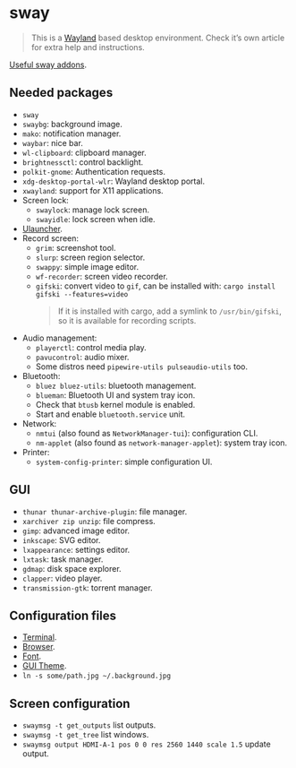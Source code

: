 # sway

> This is a [Wayland](/docs/linux/wayland.md) based desktop environment. Check
> it’s own article for extra help and instructions.

[Useful sway addons](https://github.com/swaywm/sway/wiki/Useful-add-ons-for-sway).

## Needed packages

- `sway`
- `swaybg`: background image.
- `mako`: notification manager.
- `waybar`: nice bar.
- `wl-clipboard`: clipboard manager.
- `brightnessctl`: control backlight.
- `polkit-gnome`: Authentication requests.
- `xdg-desktop-portal-wlr`: Wayland desktop portal.
- `xwayland`: support for X11 applications.
- Screen lock:
  - `swaylock`: manage lock screen.
  - `swayidle`: lock screen when idle.
- [Ulauncher](/home/.config/ulauncher).
- Record screen:
  - `grim`: screenshot tool.
  - `slurp`: screen region selector.
  - `swappy`: simple image editor.
  - `wf-recorder`: screen video recorder.
  - `gifski`: convert video to `gif`, can be installed with:
    `cargo install gifski --features=video`
    > If it is installed with cargo, add a symlink to `/usr/bin/gifski`, so it
    > is available for recording scripts.
- Audio management:
  - `playerctl`: control media play.
  - `pavucontrol`: audio mixer.
  - Some distros need `pipewire-utils pulseaudio-utils` too.
- Bluetooth:
  - `bluez bluez-utils`: bluetooth management.
  - `blueman`: Bluetooth UI and system tray icon.
  - Check that `btusb` kernel module is enabled.
  - Start and enable `bluetooth.service` unit.
- Network:
  - `nmtui` (also found as `NetworkManager-tui`): configuration CLI.
  - `nm-applet` (also found as `network-manager-applet`): system tray icon.
- Printer:
  - `system-config-printer`: simple configuration UI.

## GUI

- `thunar thunar-archive-plugin`: file manager.
- `xarchiver zip unzip`: file compress.
- `gimp`: advanced image editor.
- `inkscape`: SVG editor.
- `lxappearance`: settings editor.
- `lxtask`: task manager.
- `gdmap`: disk space explorer.
- `clapper`: video player.
- `transmission-gtk`: torrent manager.

## Configuration files

- [Terminal](https://github.com/search?q=repo%3Ap2kmgcl%2Fchachi-shell+path%3Asway+%22set+%24term%22&type=code).
- [Browser](https://github.com/search?q=repo%3Ap2kmgcl%2Fchachi-shell+path%3Asway+%22set+%24browser%22&type=code).
- [Font](https://github.com/search?q=repo%3Ap2kmgcl%2Fchachi-shell+path%3Asway+%22font+pango%22&type=code).
- [GUI Theme](https://github.com/search?q=repo%3Ap2kmgcl%2Fchachi-shell+path%3Asway+gtk-theme&type=code).
- `ln -s some/path.jpg ~/.background.jpg`

## Screen configuration

- `swaymsg -t get_outputs` list outputs.
- `swaymsg -t get_tree` list windows.
- `swaymsg output HDMI-A-1 pos 0 0 res 2560 1440 scale 1.5` update output.
